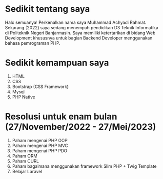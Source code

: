 # Sedikit tentang saya
Halo semuanya! Perkenalkan nama saya Muhammad Achyadi Rahmat.
Sekarang (2022) saya sedang menempuh pendidikan D3 Teknik Informatika di Politeknik Negeri Banjarmasin.
Saya memiliki ketertarikan di bidang Web Development khususnya untuk bagian Backend Developer menggunakan bahasa pemrograman PHP.

# Sedikit kemampuan saya
1. HTML
2. CSS 
3. Bootstrap (CSS Framework)
4. Mysql
5. PHP Native

# Resolusi untuk enam bulan (27/November/2022 - 27/Mei/2023)
1. Paham mengenai PHP OOP
2. Paham mengenai PHP MVC
3. Paham mengenai PHP PDO
4. Paham ORM
5. Paham CURL
6. Paham bagaimana menggunakan framework Slim PHP + Twig Template
7. Belajar Laravel
